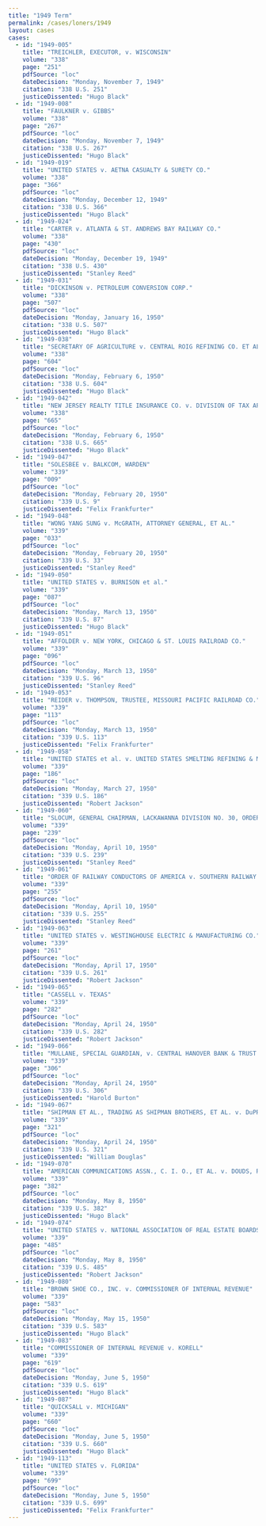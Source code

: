 ```yaml
---
title: "1949 Term"
permalink: /cases/loners/1949
layout: cases
cases:
  - id: "1949-005"
    title: "TREICHLER, EXECUTOR, v. WISCONSIN"
    volume: "338"
    page: "251"
    pdfSource: "loc"
    dateDecision: "Monday, November 7, 1949"
    citation: "338 U.S. 251"
    justiceDissented: "Hugo Black"
  - id: "1949-008"
    title: "FAULKNER v. GIBBS"
    volume: "338"
    page: "267"
    pdfSource: "loc"
    dateDecision: "Monday, November 7, 1949"
    citation: "338 U.S. 267"
    justiceDissented: "Hugo Black"
  - id: "1949-019"
    title: "UNITED STATES v. AETNA CASUALTY & SURETY CO."
    volume: "338"
    page: "366"
    pdfSource: "loc"
    dateDecision: "Monday, December 12, 1949"
    citation: "338 U.S. 366"
    justiceDissented: "Hugo Black"
  - id: "1949-024"
    title: "CARTER v. ATLANTA & ST. ANDREWS BAY RAILWAY CO."
    volume: "338"
    page: "430"
    pdfSource: "loc"
    dateDecision: "Monday, December 19, 1949"
    citation: "338 U.S. 430"
    justiceDissented: "Stanley Reed"
  - id: "1949-031"
    title: "DICKINSON v. PETROLEUM CONVERSION CORP."
    volume: "338"
    page: "507"
    pdfSource: "loc"
    dateDecision: "Monday, January 16, 1950"
    citation: "338 U.S. 507"
    justiceDissented: "Hugo Black"
  - id: "1949-038"
    title: "SECRETARY OF AGRICULTURE v. CENTRAL ROIG REFINING CO. ET AL."
    volume: "338"
    page: "604"
    pdfSource: "loc"
    dateDecision: "Monday, February 6, 1950"
    citation: "338 U.S. 604"
    justiceDissented: "Hugo Black"
  - id: "1949-042"
    title: "NEW JERSEY REALTY TITLE INSURANCE CO. v. DIVISION OF TAX APPEALS OF NEW JERSEY ET AL."
    volume: "338"
    page: "665"
    pdfSource: "loc"
    dateDecision: "Monday, February 6, 1950"
    citation: "338 U.S. 665"
    justiceDissented: "Hugo Black"
  - id: "1949-047"
    title: "SOLESBEE v. BALKCOM, WARDEN"
    volume: "339"
    page: "009"
    pdfSource: "loc"
    dateDecision: "Monday, February 20, 1950"
    citation: "339 U.S. 9"
    justiceDissented: "Felix Frankfurter"
  - id: "1949-048"
    title: "WONG YANG SUNG v. McGRATH, ATTORNEY GENERAL, ET AL."
    volume: "339"
    page: "033"
    pdfSource: "loc"
    dateDecision: "Monday, February 20, 1950"
    citation: "339 U.S. 33"
    justiceDissented: "Stanley Reed"
  - id: "1949-050"
    title: "UNITED STATES v. BURNISON et al."
    volume: "339"
    page: "087"
    pdfSource: "loc"
    dateDecision: "Monday, March 13, 1950"
    citation: "339 U.S. 87"
    justiceDissented: "Hugo Black"
  - id: "1949-051"
    title: "AFFOLDER v. NEW YORK, CHICAGO & ST. LOUIS RAILROAD CO."
    volume: "339"
    page: "096"
    pdfSource: "loc"
    dateDecision: "Monday, March 13, 1950"
    citation: "339 U.S. 96"
    justiceDissented: "Stanley Reed"
  - id: "1949-053"
    title: "REIDER v. THOMPSON, TRUSTEE, MISSOURI PACIFIC RAILROAD CO."
    volume: "339"
    page: "113"
    pdfSource: "loc"
    dateDecision: "Monday, March 13, 1950"
    citation: "339 U.S. 113"
    justiceDissented: "Felix Frankfurter"
  - id: "1949-058"
    title: "UNITED STATES et al. v. UNITED STATES SMELTING REFINING & MINING CO. et al."
    volume: "339"
    page: "186"
    pdfSource: "loc"
    dateDecision: "Monday, March 27, 1950"
    citation: "339 U.S. 186"
    justiceDissented: "Robert Jackson"
  - id: "1949-060"
    title: "SLOCUM, GENERAL CHAIRMAN, LACKAWANNA DIVISION NO. 30, ORDER OF RAILROAD TELEGRAPHERS, v. DELAWARE, LACKAWANNA & WESTERN RAILROAD CO."
    volume: "339"
    page: "239"
    pdfSource: "loc"
    dateDecision: "Monday, April 10, 1950"
    citation: "339 U.S. 239"
    justiceDissented: "Stanley Reed"
  - id: "1949-061"
    title: "ORDER OF RAILWAY CONDUCTORS OF AMERICA v. SOUTHERN RAILWAY CO."
    volume: "339"
    page: "255"
    pdfSource: "loc"
    dateDecision: "Monday, April 10, 1950"
    citation: "339 U.S. 255"
    justiceDissented: "Stanley Reed"
  - id: "1949-063"
    title: "UNITED STATES v. WESTINGHOUSE ELECTRIC & MANUFACTURING CO."
    volume: "339"
    page: "261"
    pdfSource: "loc"
    dateDecision: "Monday, April 17, 1950"
    citation: "339 U.S. 261"
    justiceDissented: "Robert Jackson"
  - id: "1949-065"
    title: "CASSELL v. TEXAS"
    volume: "339"
    page: "282"
    pdfSource: "loc"
    dateDecision: "Monday, April 24, 1950"
    citation: "339 U.S. 282"
    justiceDissented: "Robert Jackson"
  - id: "1949-066"
    title: "MULLANE, SPECIAL GUARDIAN, v. CENTRAL HANOVER BANK & TRUST CO., TRUSTEE, ET AL."
    volume: "339"
    page: "306"
    pdfSource: "loc"
    dateDecision: "Monday, April 24, 1950"
    citation: "339 U.S. 306"
    justiceDissented: "Harold Burton"
  - id: "1949-067"
    title: "SHIPMAN ET AL., TRADING AS SHIPMAN BROTHERS, ET AL. v. DuPRE ET AL."
    volume: "339"
    page: "321"
    pdfSource: "loc"
    dateDecision: "Monday, April 24, 1950"
    citation: "339 U.S. 321"
    justiceDissented: "William Douglas"
  - id: "1949-070"
    title: "AMERICAN COMMUNICATIONS ASSN., C. I. O., ET AL. v. DOUDS, REGIONAL DIRECTOR OF THE NATIONAL LABOR RELATIONS BOARD"
    volume: "339"
    page: "382"
    pdfSource: "loc"
    dateDecision: "Monday, May 8, 1950"
    citation: "339 U.S. 382"
    justiceDissented: "Hugo Black"
  - id: "1949-074"
    title: "UNITED STATES v. NATIONAL ASSOCIATION OF REAL ESTATE BOARDS ET AL."
    volume: "339"
    page: "485"
    pdfSource: "loc"
    dateDecision: "Monday, May 8, 1950"
    citation: "339 U.S. 485"
    justiceDissented: "Robert Jackson"
  - id: "1949-080"
    title: "BROWN SHOE CO., INC. v. COMMISSIONER OF INTERNAL REVENUE"
    volume: "339"
    page: "583"
    pdfSource: "loc"
    dateDecision: "Monday, May 15, 1950"
    citation: "339 U.S. 583"
    justiceDissented: "Hugo Black"
  - id: "1949-083"
    title: "COMMISSIONER OF INTERNAL REVENUE v. KORELL"
    volume: "339"
    page: "619"
    pdfSource: "loc"
    dateDecision: "Monday, June 5, 1950"
    citation: "339 U.S. 619"
    justiceDissented: "Hugo Black"
  - id: "1949-087"
    title: "QUICKSALL v. MICHIGAN"
    volume: "339"
    page: "660"
    pdfSource: "loc"
    dateDecision: "Monday, June 5, 1950"
    citation: "339 U.S. 660"
    justiceDissented: "Hugo Black"
  - id: "1949-113"
    title: "UNITED STATES v. FLORIDA"
    volume: "339"
    page: "699"
    pdfSource: "loc"
    dateDecision: "Monday, June 5, 1950"
    citation: "339 U.S. 699"
    justiceDissented: "Felix Frankfurter"
---
```

